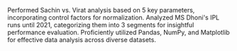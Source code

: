 Performed Sachin vs. Virat analysis based on 5 key parameters, incorporating control factors for normalization. 
Analyzed MS Dhoni's IPL runs until 2021, categorizing them into 3 segments for insightful performance evaluation.
Proficiently utilized Pandas, NumPy, and Matplotlib for effective data analysis across diverse datasets.
